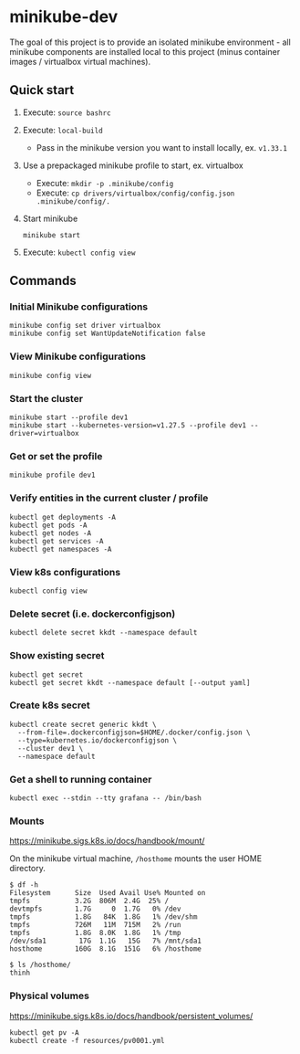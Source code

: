 # minikube-dev

The goal of this project is to provide an isolated minikube environment - all minikube components 
are installed local to this project (minus container images / virtualbox virtual machines). 

## Quick start

1. Execute: `source bashrc`

2. Execute: `local-build`

    - Pass in the minikube version you want to install locally, ex. `v1.33.1`

3. Use a prepackaged minikube profile to start, ex. virtualbox

    - Execute: `mkdir -p .minikube/config`
    - Execute: `cp drivers/virtualbox/config/config.json .minikube/config/.`

4. Start minikube
    ````
    minikube start
    ````

5. Execute: `kubectl config view`

## Commands

### Initial Minikube configurations

```
minikube config set driver virtualbox
minikube config set WantUpdateNotification false
```

### View Minikube configurations

```
minikube config view
```

### Start the cluster

```
minikube start --profile dev1
minikube start --kubernetes-version=v1.27.5 --profile dev1 --driver=virtualbox 
```

### Get or set the profile

```
minikube profile dev1
```

### Verify entities in the current cluster / profile

```
kubectl get deployments -A
kubectl get pods -A
kubectl get nodes -A
kubectl get services -A
kubectl get namespaces -A
```

### View k8s configurations

```
kubectl config view
```

### Delete secret (i.e. dockerconfigjson)

```
kubectl delete secret kkdt --namespace default
```

### Show existing secret

```
kubectl get secret
kubectl get secret kkdt --namespace default [--output yaml]
```

### Create k8s secret

```
kubectl create secret generic kkdt \
  --from-file=.dockerconfigjson=$HOME/.docker/config.json \
  --type=kubernetes.io/dockerconfigjson \
  --cluster dev1 \
  --namespace default
```

### Get a shell to running container

```
kubectl exec --stdin --tty grafana -- /bin/bash
```

### Mounts

https://minikube.sigs.k8s.io/docs/handbook/mount/

On the minikube virtual machine, `/hosthome` mounts the user HOME directory.

```
$ df -h
Filesystem      Size  Used Avail Use% Mounted on
tmpfs           3.2G  806M  2.4G  25% /
devtmpfs        1.7G     0  1.7G   0% /dev
tmpfs           1.8G   84K  1.8G   1% /dev/shm
tmpfs           726M   11M  715M   2% /run
tmpfs           1.8G  8.0K  1.8G   1% /tmp
/dev/sda1        17G  1.1G   15G   7% /mnt/sda1
hosthome        160G  8.1G  151G   6% /hosthome

$ ls /hosthome/
thinh
```

### Physical volumes

https://minikube.sigs.k8s.io/docs/handbook/persistent_volumes/

```
kubectl get pv -A
kubectl create -f resources/pv0001.yml
```


[//]: Links

[hello-minikube]: https://kubernetes.io/docs/tutorials/hello-minikube/
[k8s-pull-image-private-registry]: https://kubernetes.io/docs/tasks/configure-pod-container/pull-image-private-registry/
[k8s-nfs]: https://github.com/appscode/third-party-tools/blob/master/storage/nfs/README.md
[minikube-release]: https://github.com/kubernetes/minikube/releases/tag/v1.33.1
[minikube-kicbase]: https://github.com/kubernetes/minikube/pkgs/container/minikube%2Fkicbase